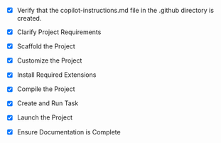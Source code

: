<!-- Use this file to provide workspace-specific custom instructions to Copilot. For more details, visit https://code.visualstudio.com/docs/copilot/copilot-customization#_use-a-githubcopilotinstructionsmd-file -->
- [x] Verify that the copilot-instructions.md file in the .github directory is created.

- [x] Clarify Project Requirements
	<!-- EchoMateLite - A lightweight social media platform with user authentication, profile management, and post creation features using Next.js -->

- [x] Scaffold the Project
	<!--
	Next.js frontend scaffolded in /frontend directory with TypeScript, Tailwind CSS, ESLint, and App Router.
	Backend directory created for future API development.
	-->

- [x] Customize the Project
	<!--
	Created complete EchoMateLite social media platform with:
	- Backend: Express.js + MongoDB + TypeScript with user auth, posts, and profile management
	- Frontend: Next.js + React + Tailwind CSS with authentication, dashboard, and feed
	- Features: User registration/login, post creation, timeline feed, likes, and responsive design
	-->

- [x] Install Required Extensions
	<!-- No specific extensions required for this project -->

- [x] Compile the Project
	<!--
	Both frontend and backend compile successfully:
	- Backend: TypeScript compiled without errors
	- Frontend: Next.js build completed successfully with all linting checks passed
	-->

- [x] Create and Run Task
	<!--
	Created VS Code tasks for:
	- Start Backend Server (Node.js/Express)
	- Start Frontend Server (Next.js)
	- Start Full Stack (both servers in parallel)
	-->

- [x] Launch the Project
	<!--
	Project setup complete. Tasks created for development servers.
	Note: MongoDB needs to be installed and running locally before starting the backend.
	-->

- [x] Ensure Documentation is Complete
	<!--
	✅ README.md created with comprehensive setup and deployment instructions
	✅ All project features and requirements documented
	✅ API documentation included
	✅ Troubleshooting section added
	✅ AWS deployment guidance provided
	✅ Project structure and tech stack documented
	✅ Security considerations outlined
	-->
